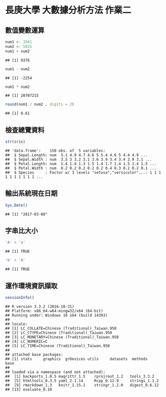 長庚大學 大數據分析方法 作業二
================

數值變數運算
------------

``` r
num1 <- 3561
num2 <- 5815
num1 + num2
```

    ## [1] 9376

``` r
num1 - num2
```

    ## [1] -2254

``` r
num1 * num2
```

    ## [1] 20707215

``` r
round(num1 / num2 , digits = 2)
```

    ## [1] 0.61

檢查總覽資料
------------

``` r
str(iris)
```

    ## 'data.frame':    150 obs. of  5 variables:
    ##  $ Sepal.Length: num  5.1 4.9 4.7 4.6 5 5.4 4.6 5 4.4 4.9 ...
    ##  $ Sepal.Width : num  3.5 3 3.2 3.1 3.6 3.9 3.4 3.4 2.9 3.1 ...
    ##  $ Petal.Length: num  1.4 1.4 1.3 1.5 1.4 1.7 1.4 1.5 1.4 1.5 ...
    ##  $ Petal.Width : num  0.2 0.2 0.2 0.2 0.2 0.4 0.3 0.2 0.2 0.1 ...
    ##  $ Species     : Factor w/ 3 levels "setosa","versicolor",..: 1 1 1 1 1 1 1 1 1 1 ...

輸出系統現在日期
----------------

``` r
Sys.Date()
```

    ## [1] "2017-03-08"

字串比大小
----------

``` r
'A' > 'a'
```

    ## [1] TRUE

``` r
'b' > 'A'
```

    ## [1] TRUE

運作環境資訊擷取
----------------

``` r
sessionInfo()
```

    ## R version 3.3.2 (2016-10-31)
    ## Platform: x86_64-w64-mingw32/x64 (64-bit)
    ## Running under: Windows 10 x64 (build 14393)
    ## 
    ## locale:
    ## [1] LC_COLLATE=Chinese (Traditional)_Taiwan.950 
    ## [2] LC_CTYPE=Chinese (Traditional)_Taiwan.950   
    ## [3] LC_MONETARY=Chinese (Traditional)_Taiwan.950
    ## [4] LC_NUMERIC=C                                
    ## [5] LC_TIME=Chinese (Traditional)_Taiwan.950    
    ## 
    ## attached base packages:
    ## [1] stats     graphics  grDevices utils     datasets  methods   base     
    ## 
    ## loaded via a namespace (and not attached):
    ##  [1] backports_1.0.5 magrittr_1.5    rprojroot_1.2   tools_3.3.2    
    ##  [5] htmltools_0.3.5 yaml_2.1.14     Rcpp_0.12.9     stringi_1.1.2  
    ##  [9] rmarkdown_1.3   knitr_1.15.1    stringr_1.2.0   digest_0.6.12  
    ## [13] evaluate_0.10
